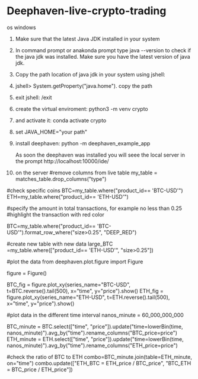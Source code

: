 # Deephaven-live-crypto-trading
os windows

1. Make sure that the latest Java JDK installed in your system
2. In command prompt or anakonda prompt type 
   java --version to check if the java jdk was installed. Make sure you have the latest version of java jdk.
3. Copy the path location of java jdk in your system using jshell: 
4. jshell> System.getProperty("java.home"). copy the path
5. exit jshell: /exit
6. create the virtual enviroment: 
   python3 -m venv crypto
7. and activate it:
   conda activate crypto
8. set JAVA_HOME="your path"
9. install deephaven:
    python -m deephaven_example_app
    
    As soon the deephaven was installed you will seee the local server in the prompt
    http://localhost:10000/ide/

10. on the server
#remove columns from live table
my_table = matches_table.drop_columns("type")

#check specific coins
BTC=my_table.where("product_id== 'BTC-USD'")
ETH=my_table.where("product_id== 'ETH-USD'")


#specify the amount in total transactions, for example no less than 0.25
#highlight the transaction with red color

BTC=my_table.where("product_id== 'BTC-USD'").format_row_where("size>0.25", "DEEP_RED")

#create new table with new data
large_BTC =my_table.where(["product_id== 'ETH-USD'", "size>0.25"])

#plot the data
from deephaven.plot.figure import Figure

figure = Figure()

BTC_fig = figure.plot_xy(series_name="BTC-USD", t=BTC.reverse().tail(500), x="time", y="price").show()
ETH_fig = figure.plot_xy(series_name="ETH-USD", t=ETH.reverse().tail(500), x="time", y="price").show()

#plot data in the different time interval 
nanos_minute = 60_000_000_000

BTC_minute = BTC.select(["time", "price"]).update("time=lowerBin(time, nanos_minute)").avg_by("time").rename_columns("BTC_price=price")
ETH_minute = ETH.select(["time", "price"]).update("time=lowerBin(time, nanos_minute)").avg_by("time").rename_columns("ETH_price=price")

#check the ratio of BTC to ETH
combo=BTC_minute.join(table=ETH_minute, on="time")
combo.update(["ETH_BTC = ETH_price / BTC_price", "BTC_ETH = BTC_price / ETH_price"])
